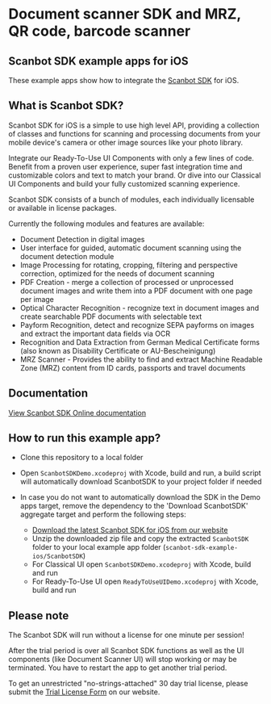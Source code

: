 # Document scanner SDK and MRZ, QR code, barcode scanner

## Scanbot SDK example apps for iOS

These example apps show how to integrate the [Scanbot SDK](https://scanbot.io) for iOS.


## What is Scanbot SDK?

Scanbot SDK for iOS is a simple to use high level API, providing a collection of classes and functions
for scanning and processing documents from your mobile device's camera or other image sources like your photo library.

Integrate our Ready-To-Use UI Components with only a few lines of code.
Benefit from a proven user experience, super fast integration time and customizable colors and text to match your brand.
Or dive into our Classical UI Components and build your fully customized scanning experience.

Scanbot SDK consists of a bunch of modules, each individually licensable or available in license packages.

Currently the following modules and features are available:
- Document Detection in digital images
- User interface for guided, automatic document scanning using the document detection module
- Image Processing for rotating, cropping, filtering and perspective correction, optimized for the needs of document
scanning
- PDF Creation - merge a collection of processed or unprocessed document images and write them into a PDF document with
one page per image
- Optical Character Recognition - recognize text in document images and create searchable PDF documents with
selectable text
- Payform Recognition, detect and recognize SEPA payforms on images and extract the important data fields via OCR
- Recognition and Data Extraction from German Medical Certificate forms (also known as Disability Certificate or AU-Bescheinigung)
- MRZ Scanner - Provides the ability to find and extract Machine Readable Zone (MRZ) content from ID cards, passports and travel documents



## Documentation

[View Scanbot SDK Online documentation](https://scanbotsdk.github.io/documentation/ios/)



## How to run this example app?

- Clone this repository to a local folder
- Open `ScanbotSDKDemo.xcodeproj` with Xcode, build and run, a build script will automatically download ScanbotSDK to your project folder if needed

- In case you do not want to automatically download the SDK in the Demo apps target, remove the dependency to the 'Download ScanbotSDK' aggregate target and perform the following steps:
  * [Download the latest Scanbot SDK for iOS from our website](https://scanbot.io/en/sdk/documentation)
  * Unzip the downloaded zip file and copy the extracted `ScanbotSDK` folder to your local example app folder (`scanbot-sdk-example-ios/ScanbotSDK`)
  * For Classical UI open `ScanbotSDKDemo.xcodeproj` with Xcode, build and run
  * For Ready-To-Use UI open `ReadyToUseUIDemo.xcodeproj` with Xcode, build and run


## Please note

The Scanbot SDK will run without a license for one minute per session!

After the trial period is over all Scanbot SDK functions as well as the UI components (like Document Scanner UI) will stop working or may be terminated.
You have to restart the app to get another trial period.

To get an unrestricted "no-strings-attached" 30 day trial license, please submit the [Trial License Form](https://scanbot.io/en/sdk/demo/trial) on our website.
